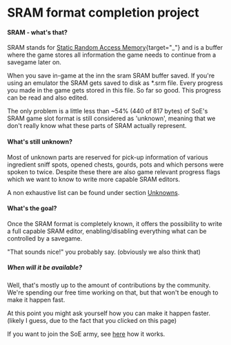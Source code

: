 # SRAM format completion project

#### SRAM - what's that?
SRAM stands for [Static Random Access Memory](https://de.wikipedia.org/wiki/Static_random-access_memory){target="_"} and is a buffer where the game stores all information the game needs to continue from a savegame later on.

When you save in-game at the inn the sram SRAM buffer saved. If you're using an emulator the SRAM gets saved to disk as *.srm file.
Every progress you made in the game gets stored in this file. So far so good. 
This progress can be read and also edited. 

The only problem is a little less than ~54% (440 of 817 bytes) of SoE's SRAM game slot format is still considered as 'unknown', meaning that we don't really know what these parts of SRAM actually represent.

#### What's still unknown?
Most of unknown parts are reserved for pick-up information of various ingredient sniff spots, opened chests, gourds, pots and which persons were spoken to twice. Despite these there are also game relevant progress flags which we want to know to write more capable SRAM editors.

A non exhaustive list can be found under section [Unknowns](p?c=Unknowns).

#### What's the goal?
Once the SRAM format is completely known, it offers the possibility to write a full capable SRAM editor, enabling/disabling everything what can be controlled by a savegame.

"That sounds nice!" you probably say. (obviously we also think that)

##### When will it be available?

Well, that's mostly up to the amount of contributions by the community.
We're spending our free time working on that, but that won't be enough to make it happen fast.

At this point you might ask yourself how you can make it happen faster. (likely I guess, due to the fact that you clicked on this page)

If you want to join the SoE army, see [here](p?c=HowCanIHelp) how it works.